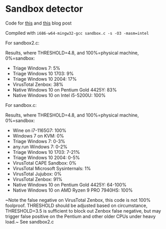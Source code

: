 # Sandbox detector
Code for [this](https://lemond69.github.io/2023/09/11/post.html) and [this](https://lemond69.github.io/2023/09/24/post.html) blog post

Compiled with `i686-w64-mingw32-gcc sandbox.c -s -O3 -masm=intel`

For sandbox2.c:

Results, where THRESHOLD=4.8, and 100%=physical machine, 0%=sandbox:
-   Triage Windows 7: 5%
-   Triage Windows 10 1703: 9%
-   Triage Windows 10 2004: 17%
-   VirusTotal Zenbox: 38%
-   Native Windows 10 on Pentium Gold 4425Y: 83%
-   Native Windows 10 on Intel i5-5200U: 100%

For sandbox.c:

Results, where THRESHOLD=4.8, and 100%=physical machine, 0%=sandbox:
-   Wine on i7-1165G7: 100%
-   Windows 7 on KVM: 0%
-   Triage Windows 7: 0-3%
-   any.run Windows 7: 0-2%
-   Triage Windows 10 1703: 7-21%
-   Triage Windows 10 2004: 0-5%
-   VirusTotal CAPE Sandbox: 0%
-   VirusTotal Microsoft Sysinternals: 1%
-   VirusTotal Jujubox: 0%
-   VirusTotal Zenbox: 91%
-   Native Windows 10 on Pentium Gold 4425Y: 64-100%
-   Native Windows 10 on AMD Ryzen 9 PRO 7940HS: 100%

~Note the false negative on VirusTotal Zenbox, this code is not 100% foolproof. THRESHOLD should be adjusted based on circumstance, THRESHOLD=3.5 is sufficient to block out Zenbox false negative, but may trigger false positive on the Pentium and other older CPUs under heavy load.~ See sandbox2.c
